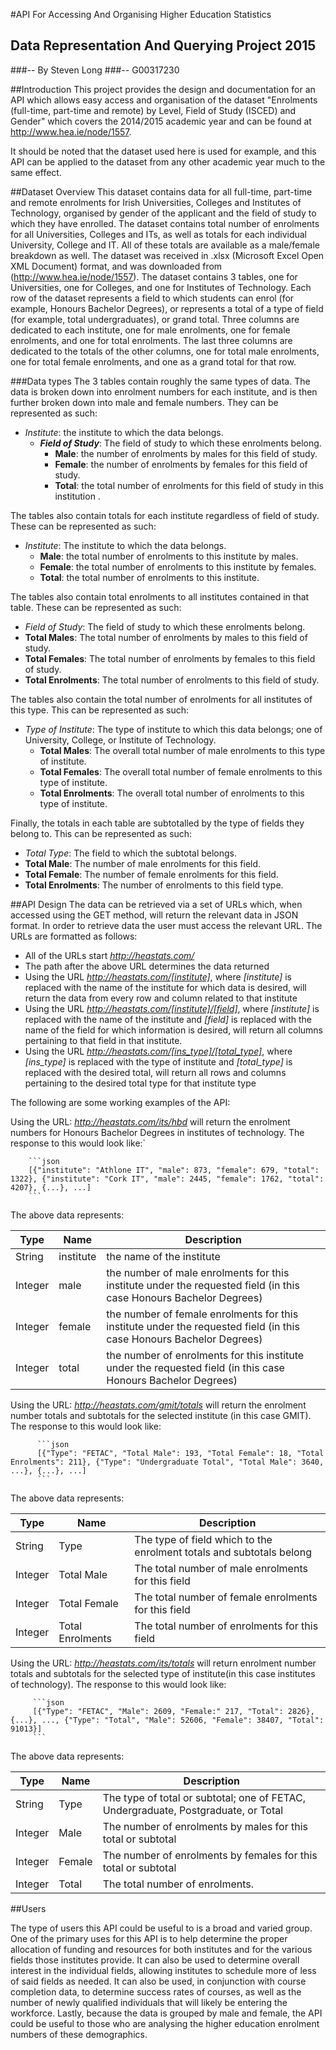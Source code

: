#API For Accessing And Organising Higher Education Statistics
## Data Representation And Querying Project 2015
###-- By Steven Long 
###-- G00317230

##Introduction
  This project provides the design and documentation for an API which allows easy access and organisation of the dataset "Enrolments (full-time, part-time and remote) by Level, Field of Study (ISCED) and Gender" which covers the 2014/2015 academic year and can be found at http://www.hea.ie/node/1557. 

  It should be noted that the dataset used here is used for example, and this API can be applied to the dataset from any other academic year much to the same effect.

##Dataset Overview
  This dataset contains data for all full-time, part-time and remote enrolments for Irish Universities, Colleges and Institutes of Technology, organised by gender of the applicant and the field of study to which they have enrolled. The dataset contains total number of enrolments for all Universities, Colleges and ITs, as well as totals for each individual University, College and IT. All of these totals are available as a male/female breakdown as well. The dataset was received in .xlsx (Microsoft Excel Open XML Document) format, and was downloaded from (http://www.hea.ie/node/1557). The dataset contains 3 tables, one for Universities, one for Colleges, and one for Institutes of Technology. Each row of the dataset represents a field to which students can enrol (for example, Honours Bachelor Degrees), or represents a total of a type of field (for example, total undergraduates), or grand total. Three columns are dedicated to each institute, one for male enrolments, one for female enrolments, and one for total enrolments. The last three columns are dedicated to the totals of the other columns, one for total male enrolments, one for total female enrolments, and one as a grand total for that row.

###Data types
  The 3 tables contain roughly the same types of data. The data is broken down into enrolment numbers for each institute, and is then further broken down into male and female numbers. They can be represented as such:
  - *Institute*: the institute to which the data belongs.
    - ***Field of Study***: The field of study to which these enrolments belong.
      - **Male**: the number of enrolments by males for this field of study.
      - **Female**: the number of enrolments by females for this field of study.
      - **Total**: the total number of enrolments for this field of study in this institution .
  
  The tables also contain totals for each institute regardless of field of study. These can be represented as such:
  - *Institute*: The institute to which the data belongs.
     - **Male**: the total number of enrolments to this institute by males.
     - **Female**: the total number of enrolments to this institute by females.
     - **Total**: the total number of enrolments to this institute.
  
  The tables also contain total enrolments to all institutes contained in that table. These can be represented as such:
  - *Field of Study*: The field of study to which these enrolments belong.
   - **Total Males**: The total number of enrolments by males to this field of study.
   - **Total Females**: The total number of enrolments by females to this field of study.
   - **Total Enrolments**: The total number of enrolments to this field of study.

  The tables also contain the total number of enrolments for all institutes of this type. This can be represented as such:
  - *Type of Institute*: The type of institute to which this data belongs; one of University, College, or Institute of Technology.
    - **Total Males**: The overall total number of male enrolments to this type of institute.
    - **Total Females**: The overall total number of female enrolments to this type of institute.
    - **Total Enrolments**: The overall total number of enrolments to this type of institute.

  Finally, the totals in each table are subtotalled by the type of fields they belong to. This can be represented as such:
  - *Total Type*: The field to which the subtotal belongs.
   - **Total Male**: The number of male enrolments for this field.
   - **Total Female**: The number of female enrolments for this field.
   - **Total Enrolments**: The number of enrolments to this field type.

##API Design
  The data can be retrieved via a set of URLs which, when accessed using the GET method, will return the relevant data in JSON format. In order to retrieve data the user must access the relevant URL. The URLs are formatted as follows:
  
 - All of the URLs start *http://heastats.com/*
 - The path after the above URL determines the data returned
 - Using the URL *http://heastats.com/[institute]*, where *[institute]* is replaced with the name of the institute for which data is desired, will return the data from every row and column related to that institute
 - Using the URL *http://heastats.com/[institute]/[field]*, where *[institute]* is replaced with the name of the institute and *[field]* is replaced with the name of the field for which information is desired, will return all columns pertaining to that field in that institute.
 - Using the URL *http://heastats.com/[ins_type]/[total_type]*, where *[ins_type]* is replaced with the type of institute and *[total_type]* is replaced with the desired total, will return all rows and columns pertaining to the desired total type for that institute type

  
  The following are some working examples of the API:
  
  Using the URL: *http://heastats.com/its/hbd*
will return the enrolment numbers for Honours Bachelor Degrees in institutes of technology. The response to this would look like:`

        ```json
        [{"institute": "Athlone IT", "male": 873, "female": 679, "total": 1322}, {"institute": "Cork IT", "male": 2445, "female": 1762, "total": 4207}, {...}, ...]
        ```

  The above data represents:
  
  
  Type | Name | Description |
  -----|------|-------------|
  String | institute |  the name of the institute |
  Integer | male | the number of male enrolments for this institute under the requested field (in this case Honours Bachelor Degrees) |
  Integer | female | the number of female enrolments for this institute under the requested field (in this case Honours Bachelor Degrees) |
  Integer | total | the number of enrolments for this institute under the requested field (in this case Honours Bachelor Degrees) |
  
  Using the URL: *http://heastats.com/gmit/totals*
will return the enrolment number totals and subtotals for the selected institute (in this case GMIT). The response to this would look like:

          ```json
          [{"Type": "FETAC", "Total Male": 193, "Total Female": 18, "Total Enrolments": 211}, {"Type": "Undergraduate Total", "Total Male": 3640, ...}, {...}, ...]
          ```

  The above data represents:
  
  Type | Name | Description |
  -----|------|-------------|
  String | Type | The type of field which to the enrolment totals and subtotals belong |
  Integer | Total Male | The total number of male enrolments for this field |
  Integer | Total Female | The total number of female enrolments for this field |
  Integer | Total Enrolments | The total number of enrolments for this field |
  
  Using the URL: *http://heastats.com/its/totals* 
will return enrolment number totals and subtotals for the selected type of institute(in this case institutes of technology). The response to this would look like:

         ```json
         [{"Type": "FETAC", "Male": 2609, "Female:" 217, "Total": 2826}, {...}, ..., {"Type": "Total", "Male": 52606, "Female": 38407, "Total": 91013}]
         ```

  The above data represents:

  Type | Name | Description |
  -----|------|-------------|
  String | Type | The type of total or subtotal; one of FETAC, Undergraduate, Postgraduate, or Total |
  Integer | Male | The number of enrolments by males for this total or subtotal |
  Integer | Female | The number of enrolments by females for this total or subtotal |
  Integer | Total | The total number of enrolments. |

##Users
  
  The type of users this API could be useful to is a broad and varied group. One of the primary uses for this API is to help determine the proper allocation of funding and resources for both institutes and for the various fields those institutes provide. It can also be used to determine overall interest in the individual fields, allowing institutes to schedule more of less of said fields as needed. It can also be used, in conjunction with course completion data, to determine success rates of courses, as well as the number of newly qualified individuals that will likely be entering the workforce. Lastly, because the data is grouped by male and female, the API could be useful to those who are analysing the higher education enrolment numbers of these demographics.
